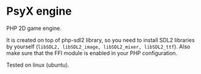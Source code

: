 # PsyX engine

PHP 2D game engine.

It is created on top of php-sdl2 library, so you need to install SDL2 libraries by yourself (`libSDL2, libSDL2_image, libSDL2_mixer, libSDL2_ttf`).
Also make sure that the FFI module is enabled in your PHP configuration.

Tested on linux (ubuntu).
